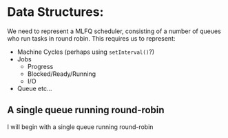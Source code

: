 # Data Structures:
We need to represent a MLFQ scheduler, consisting of a number of queues who run tasks in round robin. This requires us to represent:
- Machine Cycles (perhaps using `setInterval()`?)
- Jobs
    - Progress
    - Blocked/Ready/Running
    - I/O
- Queue
etc...

## A single queue running round-robin
I will begin with a single queue running round-robin
